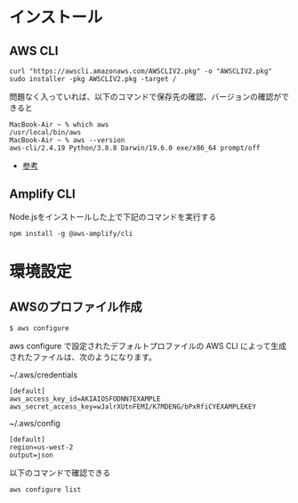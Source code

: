 # インストール
## AWS CLI
~~~
curl "https://awscli.amazonaws.com/AWSCLIV2.pkg" -o "AWSCLIV2.pkg"
sudo installer -pkg AWSCLIV2.pkg -target /
~~~

問題なく入っていれば、以下のコマンドで保存先の確認、バージョンの確認ができると
~~~
MacBook-Air ~ % which aws
/usr/local/bin/aws
MacBook-Air ~ % aws --version
aws-cli/2.4.19 Python/3.8.8 Darwin/19.6.0 exe/x86_64 prompt/off
~~~

- [参考](https://docs.aws.amazon.com/ja_jp/cli/latest/userguide/install-cliv2-mac.html)

## Amplify CLI
Node.jsをインストールした上で下記のコマンドを実行する
~~~
npm install -g @aws-amplify/cli
~~~

# 環境設定
## AWSのプロファイル作成
~~~
$ aws configure
~~~
aws configure で設定されたデフォルトプロファイルの AWS CLI によって生成されたファイルは、次のようになります。

~/.aws/credentials
~~~
[default]
aws_access_key_id=AKIAIOSFODNN7EXAMPLE
aws_secret_access_key=wJalrXUtnFEMI/K7MDENG/bPxRfiCYEXAMPLEKEY
~~~

~/.aws/config
~~~
[default]
region=us-west-2
output=json
~~~

以下のコマンドで確認できる
~~~
aws configure list
~~~
